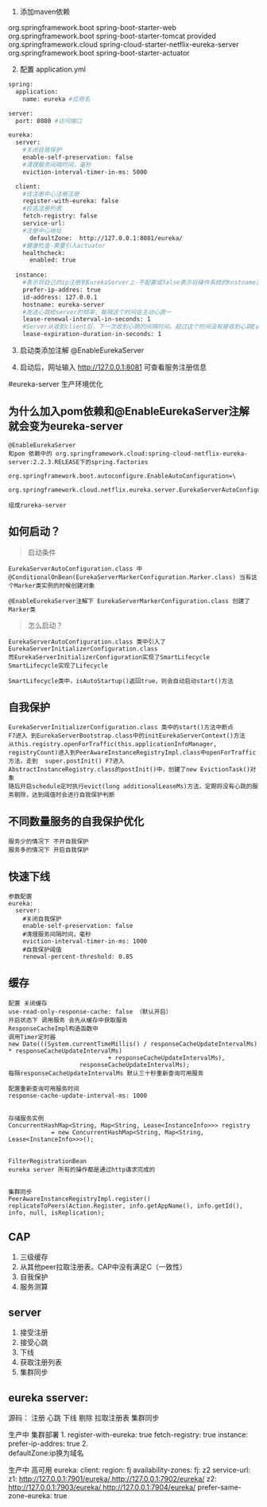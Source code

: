 1. 添加maven依赖
 <dependency>
    <groupId>org.springframework.boot</groupId>
    <artifactId>spring-boot-starter-web</artifactId>
</dependency>
<dependency>
    <groupId>org.springframework.boot</groupId>
    <artifactId>spring-boot-starter-tomcat</artifactId>
    <scope>provided</scope>
</dependency>
<!-- eureka服务端 -->
<dependency>
    <groupId>org.springframework.cloud</groupId>
    <artifactId>spring-cloud-starter-netflix-eureka-server</artifactId>
</dependency>
<!-- 监控端点 -->
<dependency>
    <groupId>org.springframework.boot</groupId>
    <artifactId>spring-boot-starter-actuator</artifactId>
</dependency>

2. 配置 application.yml
```sh
spring:
  application:
    name: eureka #应用名

server:
  port: 8080 #访问端口

eureka:
  server: 
    #关闭自我保护
    enable-self-preservation: false
    #清理服务间隔时间，毫秒
    eviction-interval-timer-in-ms: 5000

  client: 
    #往注册中心注册注册
    register-with-eureka: false   
    #拉去注册列表
    fetch-registry: false  
    service-url:
    #注册中心地址
      defaultZone:  http://127.0.0.1:8081/eureka/      
    #健康检查-需要引入actuator  
    healthcheck:
      enabled: true 
      
  instance:
    #表示将自己的ip注册到EurekaServer上-不配置或false表示将操作系统的hostname注册到server
    prefer-ip-addres: true 
    id-address: 127.0.0.1
    hostname: eureka-server 
    #发送心跳给server的频率，每隔这个时间会主动心跳一
    lease-renewal-interval-in-seconds: 1
    #Server从收到client后，下一次收到心跳的间隔时间。超过这个时间没有接收到心跳EurekaServer就会将这个实例剔除
    lease-expiration-duration-in-seconds: 1 


```

3. 启动类添加注解
@EnableEurekaServer


4. 启动后，网址输入 http://127.0.0.1:8081 可查看服务注册信息


#eureka-server 生产环境优化
## 为什么加入pom依赖和@EnableEurekaServer注解 就会变为eureka-server
```
@EnableEurekaServer
和pom 依赖中的 org.springframework.cloud:spring-cloud-netflix-eureka-server:2.2.3.RELEASE下的spring.factories 

org.springframework.boot.autoconfigure.EnableAutoConfiguration=\
  org.springframework.cloud.netflix.eureka.server.EurekaServerAutoConfiguration

组成rureka-server
```
## 如何启动？
> 启动条件
```
EurekaServerAutoConfiguration.class 中 
@ConditionalOnBean(EurekaServerMarkerConfiguration.Marker.class) 当有这个Marker类实例的时候创建对象

@EnableEurekaServer注解下 EurekaServerMarkerConfiguration.class 创建了Marker类

```
> 怎么启动？
```
EurekaServerAutoConfiguration.class 类中引入了EurekaServerInitializerConfiguration.class
而EurekaServerInitializerConfiguration实现了SmartLifecycle
SmartLifecycle实现了Lifecycle

SmartLifecycle类中，isAutoStartup()返回true，则会自动启动start()方法
```

## 自我保护
```
EurekaServerInitializerConfiguration.class 类中的start()方法中断点
F7进入 到EurekaServerBootstrap.class中的initEurekaServerContext()方法
从this.registry.openForTraffic(this.applicationInfoManager, registryCount)进入到PeerAwareInstanceRegistryImpl.class中openForTraffic方法，走到  super.postInit() F7进入
AbstractInstanceRegistry.class的postInit()中，创建了new EvictionTask()对象
随后开启schedule定时执行evict(long additionalLeaseMs)方法，定期将没有心跳的服务剔除，达到阈值时会进行自我保护判断
```

## 不同数量服务的自我保护优化
```
服务少的情况下 不开自我保护
服务多的情况下 开启自我保护
```

## 快速下线
```
参数配置
eureka:
  server:
    #关闭自我保护
    enable-self-preservation: false
    #清理服务间隔时间，毫秒
    eviction-interval-timer-in-ms: 1000
    #自我保护阈值
    renewal-percent-threshold: 0.85
```

## 缓存
```
配置 关闭缓存
use-read-only-response-cache: false （默认开启）
开启状态下 调用服务 会先从缓存中获取服务
ResponseCacheImpl构造函数中
调用Timer定时器
new Date(((System.currentTimeMillis() / responseCacheUpdateIntervalMs) * responseCacheUpdateIntervalMs)
                            + responseCacheUpdateIntervalMs),
                    responseCacheUpdateIntervalMs);
每隔responseCacheUpdateIntervalMs 默认三十秒重新查询可用服务                   

配置重新查询可用服务时间
response-cache-update-interval-ms: 1000

```

## 
```
存储服务实例
ConcurrentHashMap<String, Map<String, Lease<InstanceInfo>>> registry
            = new ConcurrentHashMap<String, Map<String, Lease<InstanceInfo>>>(); 
```

## 
```
FilterRegistrationBean
eureka server 所有的操作都是通过http请求完成的


集群同步
PeerAwareInstanceRegistryImpl.register()
replicateToPeers(Action.Register, info.getAppName(), info.getId(), info, null, isReplication);
```

## CAP 
1. 三级缓存
2. 从其他peer拉取注册表。CAP中没有满足C（一致性）
3. 自我保护
4. 服务测算

## server
1. 接受注册
2. 接受心跳
3. 下线
4. 获取注册列表
5. 集群同步

## eureka sserver:
源码：
注册 心跳 下线 剔除 拉取注册表 集群同步


生产中 集群部署
1. 
register-with-eureka: true 
fetch-registry: true
instance: 
  prefer-ip-addres: true
2.  
defaultZone:ip换为域名

生产中 高可用
eureka:
  client: 
    region: fj
        availability-zones:
          fj: z2
        service-url:
          z1: http://127.0.0.1:7901/eureka/,http://127.0.0.1:7902/eureka/
          z2: http://127.0.0.1:7903/eureka/,http://127.0.0.1:7904/eureka/
        prefer-same-zone-eureka: true


